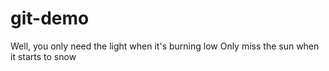 # git-demo

Well, you only need the light when it's burning low
Only miss the sun when it starts to snow